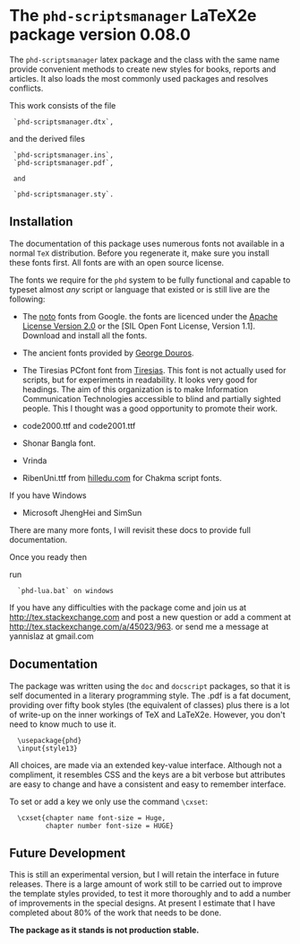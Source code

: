 # The `phd-scriptsmanager` LaTeX2e package version 0.08.0

The `phd-scriptsmanager` latex package and the class
with the same name provide
convenient methods to create new styles for books, reports
and articles. It also loads the most commonly used packages
and resolves conflicts.

This work consists of the file

     `phd-scriptsmanager.dtx`,

and the derived files

     `phd-scriptsmanager.ins`,
     `phd-scriptsmanager.pdf`,

     and

     `phd-scriptsmanager.sty`.

## Installation

The documentation of this package uses numerous fonts not available in a
normal `TeX` distribution. Before you regenerate it, make sure you install these
fonts first. All fonts are with an open source license.

The fonts we require for the `phd` system to be fully functional and capable
to typeset almost _any_ script or language that existed or is still live are
the following:

- The [noto](https://www.google.com/get/noto/) fonts from Google. the fonts
  are licenced under the [Apache License Version 2.0](http://www.apache.org/licenses/LICENSE-2.0.html)  or the [SIL Open Font License, Version 1.1]. Download and
  install all the fonts.

- The ancient fonts provided by [George Douros](http://users.teilar.gr/~g1951d/).

- The Tiresias PCfont font from  [Tiresias](http://www.tiresias.org/fonts/). This font
  is not actually used for scripts, but for experiments in readability. It looks
  very good for headings. The aim of this organization is to make Information
  Communication Technologies accessible to blind and partially sighted people. This
  I thought was a good opportunity to promote their work.

- code2000.ttf and code2001.ttf

- Shonar Bangla font.

- Vrinda

- RibenUni.ttf from [hilledu.com](http://uni.hilledu.com/) for Chakma script fonts.

If you have Windows

- Microsoft JhengHei and SimSun

There are many more fonts, I will revisit these docs to provide full documentation.

Once you ready then

run

      `phd-lua.bat` on windows

If you have any difficulties with the package come and join us at
http://tex.stackexchange.com and post a new question or
add a comment at http://tex.stackexchange.com/a/45023/963.
or send me a message at  yannislaz at gmail.com

## Documentation

The package was written using the `doc` and `docscript` packages,
so that it is self documented in a literary programming style.
The .pdf is a fat document, providing over fifty book styles (the
equivalent of classes) plus there is a lot of write-up on the inner
workings of TeX and LaTeX2e. However, you don't need to know much
to use it.

      \usepackage{phd}
      \input{style13}

All choices, are made via an extended key-value interface.
Although not a compliment, it resembles CSS and the keys are a bit verbose but
attributes are easy to change and have a consistent and easy to remember interface.

To set or add a key we only use the command `\cxset`:

      \cxset{chapter name font-size = Huge,
             chapter number font-size = HUGE}

##  Future Development

This is still an experimental version, but I will retain the
interface in future releases. There is a large amount of
work still to be carried out to improve the template styles
provided, to test it more thoroughly and to add a number of
improvements in the special designs. At present I estimate
that I have completed about 80% of the work that needs
to be done.

__The package as it stands is not production stable.__



